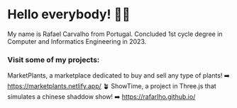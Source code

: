 # Hello everybody! 👋🏼
My name is Rafael Carvalho from Portugal. 
Concluded 1st cycle degree in Computer and Informatics Engineering in 2023.

### Visit some of my projects:
MarketPlants, a marketplace dedicated to buy and sell any type of plants! ➡️ https://marketplants.netlify.app/ 🪴
ShowTime, a project in Three.js that simulates a chinese shaddow show! ➡️ https://rafarlho.github.io/



<!--
**rafarlho/rafarlho** is a ✨ _special_ ✨ repository because its `README.md` (this file) appears on your GitHub profile.

Here are some ideas to get you started:

- 🔭 I’m currently working on ...
- 🌱 I’m currently learning ...
- 👯 I’m looking to collaborate on ...
- 🤔 I’m looking for help with ...
- 💬 Ask me about ...
- 📫 How to reach me: ...
- 😄 Pronouns: ...
- ⚡ Fun fact: ...
-->
